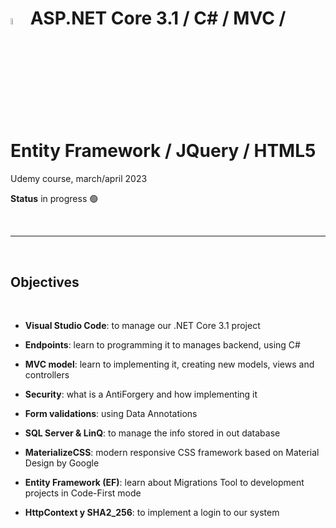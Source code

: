 # <a><img src="https://upload.wikimedia.org/wikipedia/commons/thumb/e/ee/.NET_Core_Logo.svg/2048px-.NET_Core_Logo.svg.png" alt="Python Language" width=5%></img></a> **ASP.NET Core 3.1 / C# / MVC / Entity Framework / JQuery / HTML5**

Udemy course, march/april 2023

**Status** in progress 🟢

<br><hr><br>

## Objectives
<br>

- **Visual Studio Code**: to manage our .NET Core 3.1 project

- **Endpoints**: learn to programming it to manages backend, using C#

- **MVC model**: learn to implementing it, creating new models, views and controllers

- **Security**: what is a AntiForgery and how implementing it

- **Form validations**: using Data Annotations

- **SQL Server & LinQ**: to manage the info stored in out database

- **MaterializeCSS**: modern responsive CSS framework based on Material Design by Google

- **Entity Framework (EF)**: learn about Migrations Tool to development projects in Code-First mode

- **HttpContext y SHA2_256**: to implement a login to our system
